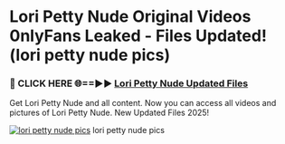 # Lori Petty Nude Original Videos 0nlyFans Leaked - Files Updated! (lori petty nude pics)

<h3>🔴 CLICK HERE 🌐==►► <a href="https://tinyurl.com/2p9ay9w9" rel="nofollow">Lori Petty Nude Updated Files</a></h3>

Get Lori Petty Nude and all content. Now you can access all videos and pictures of Lori Petty Nude. New Updated Files 2025!

[![lori petty nude pics](https://i.imgur.com/KQgVmj3.gif)](https://tinyurl.com/2p9ay9w9)
lori petty nude pics